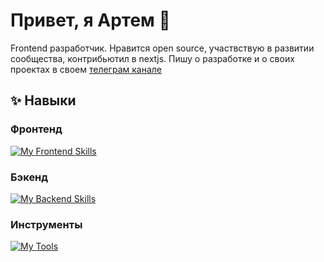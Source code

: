 # Привет, я Артем 👋
Frontend разработчик.
Нравится open source, участвствую в развитии сообщества, контрибьютил в nextjs.
Пишу о разработке и о своих проектах в своем [телеграм канале](https://t.me/artemlikes_dev)

## ✨ Навыки
### Фронтенд
[![My Frontend Skills](https://skillicons.dev/icons?i=ts,js,react,nextjs,svelte,html,css,tailwind,md)](https://skillicons.dev)

### Бэкенд
[![My Backend Skills](https://skillicons.dev/icons?i=ts,js,bun,nodejs,go,ruby,ubuntu,docker,postgres,sqlite)](https://skillicons.dev)

### Инструменты
[![My Tools](https://skillicons.dev/icons?i=git,github,notion,postman,figma)](https://skillicons.dev)

